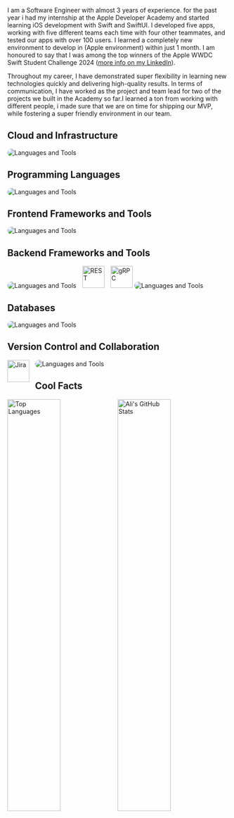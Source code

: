 I am a Software Engineer with almost 3 years of experience. for the past year i had my internship at the Apple Developer Academy and started learning iOS development with Swift and SwiftUI. I developed five apps, working with five different teams each time with four other teammates, and tested our apps with over 100 users. I learned a completely new environment to develop in (Apple environment) within just 1 month. I am honoured to say that I was among the top winners of the Apple WWDC Swift Student Challenge 2024 ([more info on my LinkedIn](https://www.linkedin.com/feed/update/urn:li:activity:7179211129062047744/)).

Throughout my career, I have demonstrated super flexibility in learning new technologies quickly and delivering high-quality results. In terms of communication, I have worked as the project and team lead for two of the projects we built in the Academy so far.I learned a ton from working with different people, i made sure that we are on time for shipping our MVP, while fostering a super friendly environment in our team.

## Cloud and Infrastructure
<img src="https://skillicons.dev/icons?i=aws,docker" alt="Languages and Tools" style="border-radius: 10px;"/>

## Programming Languages
<img src="https://skillicons.dev/icons?i=ts,go,python,java,swift" alt="Languages and Tools" style="border-radius: 10px;"/>

## Frontend Frameworks and Tools
<img src="https://skillicons.dev/icons?i=react,redux,next,remix,astro,jest,vitest,materialui,tailwind,styledcomponents" alt="Languages and Tools" style="border-radius: 10px;"/>

## Backend Frameworks and Tools
<p align="left">
  <img src="https://skillicons.dev/icons?i=nodejs,express,vite,spring,django,supabase" alt="Languages and Tools" style="border-radius: 10px;"/>
    <img alt="REST" width="50px" style="padding-left: 10px;" src="https://www.opc-router.com/wp-content/uploads/2020/04/icon_rest_webservice_600x400px.png" />
  <img alt="gRPC" width="50px" style="padding-left: 10px;" src="https://cdn.jsdelivr.net/gh/devicons/devicon@latest/icons/grpc/grpc-plain.svg" />
   <img src="https://skillicons.dev/icons?i=graphql" alt="Languages and Tools" style="border-radius: 10px;"/>
</p>

## Databases
<img src="https://skillicons.dev/icons?i=postgres,mysql,sqlite,mongodb,redis,prisma" alt="Languages and Tools" style="border-radius: 10px;"/>

## Version Control and Collaboration
<p align="left">
<img src="https://skillicons.dev/icons?i=git,github,bitbucket,vscode,figma" alt="Languages and Tools" style="border-radius: 10px;"/>       
<img align="left" alt="Jira" width="50px" style="padding-right:10px;" src="https://cdn.jsdelivr.net/gh/devicons/devicon@latest/icons/jira/jira-original-wordmark.svg" />
</p>

## Cool Facts
<img alt="Top Languages" src="https://github-readme-stats-eight-theta.vercel.app/api/top-langs/?username=999Ali999&layout=compact&langs_count=8&theme=dark" width="49%"/>
<img alt="Ali's GitHub Stats" src="https://github-readme-stats-eight-theta.vercel.app/api?username=999Ali999&show_icons=true&theme=dark&include_all_commits=true&count_private=true" width="49%"/>

